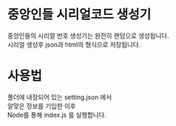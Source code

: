 중앙인들 시리얼코드 생성기
==========
  
중앙인들의 시리얼 번호 생성기는 완전히 랜덤으로 생성됩니다.  
시리얼 생성후 json과 html의 형식으로 저장됩니다.  

사용법
==========
  
폴더에 내장되어 있는 setting.json 에서  
알맞은 정보를 기입한 이후  
Node를 통해 index.js 를 실행합니다.